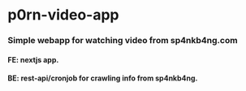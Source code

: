 # p0rn-video-app

### Simple webapp for watching video from sp4nkb4ng.com

#### FE: nextjs app.
#### BE: rest-api/cronjob for crawling info from sp4nkb4ng.
